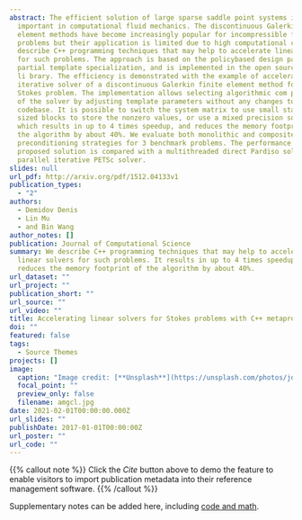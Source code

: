 ```yaml
---
abstract: The efficient solution of large sparse saddle point systems is very
  important in computational fluid mechanics. The discontinuous Galerkin finite
  element methods have become increasingly popular for incompressible flow
  problems but their application is limited due to high computational cost. We
  describe C++ programming techniques that may help to accelerate linear solvers
  for such problems. The approach is based on the policybased design pattern and
  partial template specialization, and is implemented in the open source AMGCL
  li­ brary. The efficiency is demonstrated with the example of accelerating an
  iterative solver of a discontinuous Galerkin finite element method for the
  Stokes problem. The implementation allows selecting algorithmic com­ ponents
  of the solver by adjusting template parameters without any changes to the
  codebase. It is possible to switch the system matrix to use small statically
  sized blocks to store the nonzero values, or use a mixed precision solution,
  which results in up to 4 times speedup, and reduces the memory footprint of
  the algorithm by about 40%. We evaluate both monolithic and composite
  preconditioning strategies for 3 benchmark problems. The performance of the
  proposed solution is compared with a multithreaded direct Pardiso solver and a
  parallel iterative PETSc solver.
slides: null
url_pdf: http://arxiv.org/pdf/1512.04133v1
publication_types:
  - "2"
authors:
  - Demidov Denis
  - Lin Mu
  - and Bin Wang
author_notes: []
publication: Journal of Computational Science
summary: We describe C++ programming techniques that may help to accelerate
  linear solvers for such problems. It results in up to 4 times speedup and
  reduces the memory footprint of the algorithm by about 40%.
url_dataset: ""
url_project: ""
publication_short: ""
url_source: ""
url_video: ""
title: Accelerating linear solvers for Stokes problems with C++ metaprogramming
doi: ""
featured: false
tags:
  - Source Themes
projects: []
image:
  caption: "Image credit: [**Unsplash**](https://unsplash.com/photos/jdD8gXaTZsc)"
  focal_point: ""
  preview_only: false
  filename: amgcl.jpg
date: 2021-02-01T00:00:00.000Z
url_slides: ""
publishDate: 2017-01-01T00:00:00Z
url_poster: ""
url_code: ""
---
```


{{% callout note %}}
Click the _Cite_ button above to demo the feature to enable visitors to import publication metadata into their reference management software.
{{% /callout %}}

Supplementary notes can be added here, including [code and math](https://wowchemy.com/docs/content/writing-markdown-latex/).



